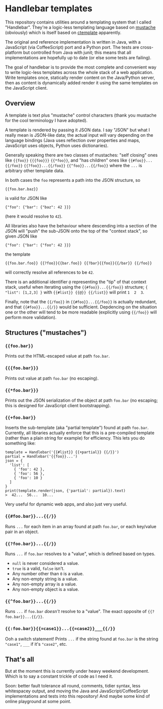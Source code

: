 # Handlebar templates

This repository contains utilities around a templating system that I called "Handlebar". They're a logic-less templating language based on [mustache](http://mustache.github.com/) (obviously) which is itself based on [ctemplate](http://code.google.com/p/ctemplate) apparently.

The original and reference implementation is written in Java, with a JavaScript (via CoffeeScript) port and a Python port. The tests are cross-platform but controlled from Java with junit; this means that all implementations are hopefully up to date (or else some tests are failing).

The goal of handlebar is to provide the most complete and convenient way to write logic-less templates across the whole stack of a web application. Write templates once, statically render content on the Java/Python server, then as content is dynamically added render it using the same templates on the JavaScript client.

## Overview

A template is text plus "mustache" control characters (thank you mustache for the cool terminology I have adopted).

A template is rendered by passing it JSON data. I say "JSON" but what I really mean is JSON-like data; the actual input will vary depending on the language bindings (Java uses reflection over properties and maps, JavaScript uses objects, Python uses dictionaries).

Generally speaking there are two classes of mustaches: "self closing" ones like `{{foo}}` `{{{foo}}}` `{{*foo}}`, and "has children" ones like `{{#foo}}...{{/foo}}` `{{?foo}}...{{/foo}}` `{{^foo}}...{{/foo}}` where the `...` is arbitrary other template data.

In both cases the `foo` represents a path into the JSON structure, so

    {{foo.bar.baz}}

is valid for JSON like

    {"foo": {"bar": {"baz": 42 }}}

(here it would resolve to `42`).

All libraries also have the behaviour where descending into a section of the JSON will "push" the sub-JSON onto the top of the "context stack", so given JSON like

    {"foo": {"bar": {"foo": 42 }}}

the template

    {{foo.bar.foo}} {{?foo}}{{bar.foo}} {{?bar}{{foo}}{{/bar}} {{/foo}}

will correctly resolve all references to be `42`.

There is an additional identifier `@` representing the "tip" of that context stack, useful when iterating using the `{{#foo}}...{{/foo}}` structure; `{ "list": [1,2,3] }` with `{{#list}} {{@}} {{/list}}` will print ` 1  2  3 `.

Finally, note that the `{{/foo}}` in `{{#foo}}...{{/foo}}` is actually redundant, and that `{{#foo}}...{{/}}` would be sufficient. Depdencing on the situation one or the other will tend to be more readable (explicitly using `{{/foo}}` will perform more validation).

## Structures ("mustaches")

### `{{foo.bar}}`

Prints out the HTML-escaped value at path `foo.bar`.

### `{{{foo.bar}}}`

Prints out value at path `foo.bar` (no escaping).

### `{{*foo.bar}}}`

Prints out the JSON serialization of the object at path `foo.bar` (no escaping; this is designed for JavaScript client bootstrapping).

### `{{+foo.bar}}`

Inserts the sub-template (aka "partial template") found at path `foo.bar`. Currently, all libraries actually enforce that this is a pre-compiled template (rather than a plain string for example) for efficiency. This lets you do something like:

    template = Handlebar('{{#list}} {{+partial}} {{/}}')
    partial = Handlebar('{{foo}}...')
    json = {
      'list': [
        { 'foo': 42 },
        { 'foo': 56 },
        { 'foo': 10 }
      ]
    }
    print(template.render(json, {'partial': partial}).text)
    >  42...  56...  10...

Very useful for dynamic web apps, and also just very useful.

### `{{#foo.bar}}...{{/}}`

Runs `...` for each item in an array found at path `foo.bar`, or each key/value pair in an object.

### `{{?foo.bar}}...{{/}}`

Runs `...` if `foo.bar` resolves to a "value", which is defined based on types.

* `null` is never considered a value.
* `true` is a valid, `false` isn't.
* Any number other than `0` is a value.
* Any non-empty string is a value.
* Any non-empty array is a value.
* Any non-empty object is a value.

### `{{^foo.bar}}...{{/}}`

Runs `...` if `foo.bar` _doesn't_ resolve to a "value". The exact opposite of `{{?foo.bar}}...{{/}}`.

### `{{:foo.bar}}{{=case1}}...{{=case2}}___{{/}}`

Ooh a switch statement! Prints `...` if the string found at `foo.bar` is the string `"case1"`, `___` if it's `"case2"`, etc.

## That's all

But at the moment this is currently under heavy weekend development. Which is to say a constant trickle of code as I need it.

Soon: better fault tolerance all round, comments, tidier syntax, less whitespacey output, and moving the Java and JavaScript/CoffeeScript implementations and tests into this repository! And maybe some kind of online playground at some point.

